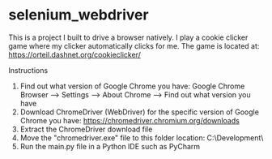 # selenium_webdriver

This is a project I built to drive a browser natively.  I play a cookie clicker game where my clicker automatically clicks for me.  The game is located at: https://orteil.dashnet.org/cookieclicker/

Instructions
1) Find out what version of Google Chrome you have: Google Chrome Browser --> Settings --> About Chrome --> Find out what version you have
2) Download ChromeDriver (WebDriver) for the specific version of Google Chrome you have: https://chromedriver.chromium.org/downloads 
3) Extract the ChromeDriver download file
4) Move the "chromedriver.exe" file to this folder location: C:\Development\
5) Run the main.py file in a Python IDE such as PyCharm
